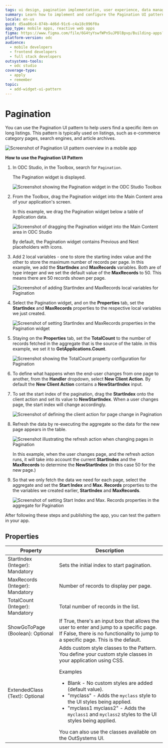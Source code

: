 ```yaml
---
tags: ui design, pagination implementation, user experience, data management, list management
summary: Learn how to implement and configure the Pagination UI pattern in OutSystems Developer Cloud (ODC) to manage long listings efficiently.
locale: en-us
guid: d5aa86c4-874b-4d6d-91c6-c4a18c096f0a
app_type: mobile apps, reactive web apps
figma: https://www.figma.com/file/6G4tyYswfWPn5uJPDlBpvp/Building-apps?type=design&node-id=3208%3A17402&t=ZwHw8hXeFhwYsO5V-1
platform-version: odc
audience:
  - mobile developers
  - frontend developers
  - full stack developers
outsystems-tools:
  - odc studio
coverage-type:
  - apply
  - remember
topic:
  - add-widget-ui-pattern
---
```


# Pagination

You can use the Pagination UI pattern to help users find a specific item on long listings. This pattern is typically used on listings, such as e-commerce category pages, search engines, and article archives.

![Screenshot of Pagination UI pattern overview in a mobile app](images/pagination-5-ss.png "Pagination UI Overview")

**How to use the Pagination UI Pattern**

1. In ODC Studio, in the Toolbox, search for `Pagination`.
  
    The Pagination widget is displayed.

    ![Screenshot showing the Pagination widget in the ODC Studio Toolbox](images/pagination-1-ss.png "Pagination Widget in Toolbox")

1. From the Toolbox, drag the Pagination widget into the Main Content area of your application's screen.

    In this example, we drag the Pagination widget below a table of Application data.

    ![Screenshot of dragging the Pagination widget into the Main Content area in ODC Studio](images/pagination-3-ss.png "Dragging Pagination Widget")

    By default, the Pagination widget contains Previous and Next placeholders with icons.

1. Add 2 local variables - one to store the starting index value and the other to store the maximum number of records per page. In this example, we add the **StartIndex**  and **MaxRecords** variables. Both are of type integer and we set the default value of the **MaxRecords** to 50. This means there are 50 records shown per page.

    ![Screenshot of adding StartIndex and MaxRecords local variables for Pagination](images/pagination-9-ss.png "Adding Local Variables for Pagination")

1. Select the Pagination widget, and on the **Properties** tab, set the **StartIndex** and **MaxRecords** properties to the respective local variables we just created.

    ![Screenshot of setting StartIndex and MaxRecords properties in the Pagination widget](images/pagination-10-ss.png "Setting Pagination Widget Properties")

1. Staying on the **Properties** tab, set the **TotalCount** to the number of records fetched in the aggregate that is the source of the table.  in this example, we set it to **GetApplications.Count**.

    ![Screenshot showing the TotalCount property configuration for Pagination](images/pagination-11-ss.png "Configuring TotalCount Property")

1. To define what happens when the end-user changes from one page to another, from the **Handler** dropdown, select **New Client Action**. By default the **New Client Action** contains a **NewStartIndex** input.

1. To set the start index of the pagination, drag the **StartIndex** onto the client action and set its value to **NewStartIndex**. When a user changes page, the start index will change accordingly.

    ![Screenshot of defining the client action for page change in Pagination](images/pagination-12-ss.png "Defining Page Change Handler")

1. Refresh the data by re-executing the aggregate so the data for the new page appears in the table.

    ![Screenshot illustrating the refresh action when changing pages in Pagination](images/pagination-13-ss.png "Refreshing Data on Page Change")

    In this example, when the user changes page, and the refresh action runs, it will take into account the current **StartIndex** and the **MaxRecords** to determine the **NewStartIndex** (in this case 50 for the new page.)

1. So that we only fetch the data we need for each page, select the aggregate and set the **Start Index** and **Max. Records** properties to the the variables we created earlier, **StartIndex** and **MaxRecords**.

    ![Screenshot of setting Start Index and Max. Records properties in the aggregate for Pagination](images/pagination-14-ss.png "Setting Aggregate Properties for Pagination Widget")



After following these steps and publishing the app, you can test the pattern in your app.

## Properties

| Property                         | Description                                                                                                                                                                                                                                                                                                                                                                                                                                                                                                                                                                                                            |
|----------------------------------|------------------------------------------------------------------------------------------------------------------------------------------------------------------------------------------------------------------------------------------------------------------------------------------------------------------------------------------------------------------------------------------------------------------------------------------------------------------------------------------------------------------------------------------------------------------------------------------------------------------------|
| StartIndex (Integer): Mandatory  | Sets the initial index to start pagination.                                                                                                                                                                                                                                                                                                                                                                                                                                                                                                                                                                            |
| MaxRecords (Integer): Mandatory  | Number of records to display per page.                                                                                                                                                                                                                                                                                                                                                                                                                                                                                                                                                                                 |
| TotalCount (Integer): Mandatory  | Total number of records in the list.                                                                                                                                                                                                                                                                                                                                                                                                                                                                                                                                                                                   |
| ShowGoToPage (Boolean): Optional | If True, there's an input box that allows the user to enter and jump to a specific page. If False, there is no functionality to jump to a specific page. This is the default.                                                                                                                                                                                                                                                                                                                                                                                                                                          |
| ExtendedClass (Text): Optional   | Adds custom style classes to the Pattern. You define your custom style classes in your application using CSS. <p>Examples <ul><li>Blank - No custom styles are added (default value).</li><li>"myclass" - Adds the ``myclass`` style to the UI styles being applied.</li><li>"myclass1 myclass2" - Adds the ``myclass1`` and ``myclass2`` styles to the UI styles being applied.</li></ul></p>You can also use the classes available on the OutSystems UI. |
